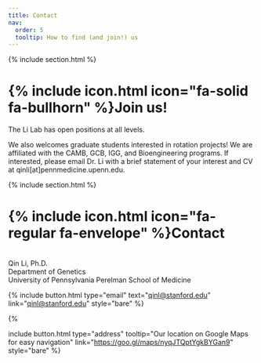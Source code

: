 ```yaml
---
title: Contact
nav:
  order: 5
  tooltip: How to find (and join!) us 
---
```




{% include section.html %}

# {% include icon.html icon="fa-solid fa-bullhorn" %}Join us!

The Li Lab has open positions at all levels.

We also welcomes graduate students interested in rotation projects! We are affiliated with the CAMB, GCB, IGG, and Bioengineering programs. If interested, please email Dr. Li with a brief statement of your interest and CV at qinli[at]pennmedicine.upenn.edu.

{% include section.html %}

# {% include icon.html icon="fa-regular fa-envelope" %}Contact

<br>Qin Li, Ph.D.
<br>Department of Genetics
<br>University of Pennsylvania Perelman School of Medicine

{%
  include button.html
  type="email"
  text="qinl@stanford.edu"
  link="qinl@stanford.edu"
  style="bare"
%}
<!-- {%
  include button.html
  type="phone"
  text="(555) 867-5309"
  link="+1-555-867-5309"
%}
 -->{%
  include button.html
  type="address"
  tooltip="Our location on Google Maps for easy navigation"
  link="https://goo.gl/maps/nyqJTQptYgkBYGan9"
  style="bare"
%}